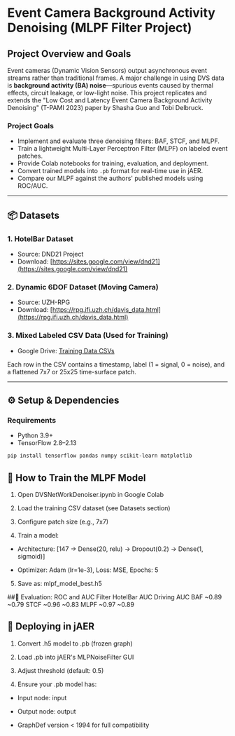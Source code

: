 # Event Camera Background Activity Denoising (MLPF Filter Project)

## Project Overview and Goals

Event cameras (Dynamic Vision Sensors) output asynchronous event streams rather than traditional frames. A major challenge in using DVS data is **background activity (BA) noise**—spurious events caused by thermal effects, circuit leakage, or low-light noise. This project replicates and extends the "Low Cost and Latency Event Camera Background Activity Denoising" (T-PAMI 2023) paper by Shasha Guo and Tobi Delbruck.

### Project Goals
- Implement and evaluate three denoising filters: BAF, STCF, and MLPF.
- Train a lightweight Multi-Layer Perceptron Filter (MLPF) on labeled event patches.
- Provide Colab notebooks for training, evaluation, and deployment.
- Convert trained models into `.pb` format for real-time use in jAER.
- Compare our MLPF against the authors' published models using ROC/AUC.

---

## 📦 Datasets

### 1. HotelBar Dataset
- Source: DND21 Project  
- Download: [https://sites.google.com/view/dnd21](https://sites.google.com/view/dnd21)

### 2. Dynamic 6DOF Dataset (Moving Camera)
- Source: UZH-RPG  
- Download: [https://rpg.ifi.uzh.ch/davis_data.html](https://rpg.ifi.uzh.ch/davis_data.html)

### 3. Mixed Labeled CSV Data (Used for Training)
- Google Drive: [Training Data CSVs](https://drive.google.com/drive/folders/1fR8x3lTcO7qpxfItNjvAbTx_6hyiI6i9)

Each row in the CSV contains a timestamp, label (1 = signal, 0 = noise), and a flattened 7x7 or 25x25 time-surface patch.

---

## ⚙️ Setup & Dependencies

### Requirements
- Python 3.9+
- TensorFlow 2.8–2.13

```bash
pip install tensorflow pandas numpy scikit-learn matplotlib
```

## 🚀 How to Train the MLPF Model
1. Open DVSNetWorkDenoiser.ipynb in Google Colab

2. Load the training CSV dataset (see Datasets section)

3. Configure patch size (e.g., 7x7)

4. Train a model:

- Architecture: [147 → Dense(20, relu) → Dropout(0.2) → Dense(1, sigmoid)]

- Optimizer: Adam (lr=1e-3), Loss: MSE, Epochs: 5

5. Save as: mlpf_model_best.h5

##🧪 Evaluation: ROC and AUC
Filter	HotelBar AUC	Driving AUC
BAF	~0.89	~0.79
STCF	~0.96	~0.83
MLPF	~0.97	~0.89

## 🧠 Deploying in jAER
1. Convert .h5 model to .pb (frozen graph)

2. Load .pb into jAER's MLPNoiseFilter GUI

3. Adjust threshold (default: 0.5)

4. Ensure your .pb model has:

- Input node: input

- Output node: output

- GraphDef version < 1994 for full compatibility
